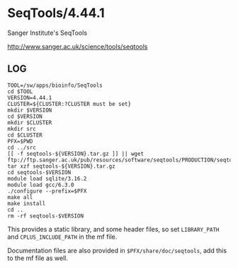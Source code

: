 SeqTools/4.44.1
===============

Sanger Institute's SeqTools

<http://www.sanger.ac.uk/science/tools/seqtools>

LOG
---

    TOOL=/sw/apps/bioinfo/SeqTools
    cd $TOOL
    VERSION=4.44.1
    CLUSTER=${CLUSTER:?CLUSTER must be set}
    mkdir $VERSION
    cd $VERSION
    mkdir $CLUSTER
    mkdir src
    cd $CLUSTER
    PFX=$PWD
    cd ../src
    [[ -f seqtools-${VERSION}.tar.gz ]] || wget ftp://ftp.sanger.ac.uk/pub/resources/software/seqtools/PRODUCTION/seqtools-${VERSION}.tar.gz
    tar xzf seqtools-${VERSION}.tar.gz
    cd seqtools-$VERSION
    module load sqlite/3.16.2
    module load gcc/6.3.0
    ./configure --prefix=$PFX
    make all
    make install
    cd ..
    rm -rf seqtools-$VERSION

This provides a static library, and some header files, so set `LIBRARY_PATH` and `CPLUS_INCLUDE_PATH` in the mf file.

Documentation files are also provided in `$PFX/share/doc/seqtools`, add this to the mf file as well.

